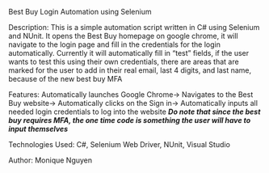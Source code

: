 Best Buy Login Automation using Selenium

Description:
	This is a simple automation script written in C# using Selenium and NUnit. It opens the Best Buy homepage on google chrome, it will navigate to the login page and fill in the credentials for the login automatically. Currently it will automatically fill in “test” fields, if the user wants to test this using their own credentials, there are areas that are marked for the user to add in their real email, last 4 digits, and last name, because of the new best buy MFA

Features:
Automatically launches Google Chrome->
Navigates to the Best Buy website->
Automatically clicks on the Sign in->
Automatically inputs all needed login credentials to log into the website
***Do note that since the best buy requires MFA, the one time code is something the user will have to input themselves***

Technologies Used:
C#,
Selenium Web Driver,
NUnit,
Visual Studio

Author: Monique Nguyen
